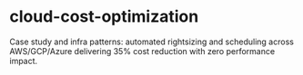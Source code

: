 # cloud-cost-optimization
Case study and infra patterns: automated rightsizing and scheduling across AWS/GCP/Azure delivering 35% cost reduction with zero performance impact.
